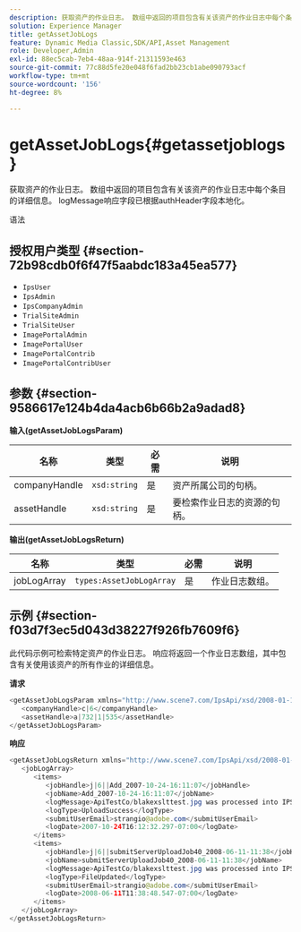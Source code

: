 ```yaml
---
description: 获取资产的作业日志。 数组中返回的项目包含有关该资产的作业日志中每个条目的详细信息。 logMessage响应字段已根据authHeader字段本地化。
solution: Experience Manager
title: getAssetJobLogs
feature: Dynamic Media Classic,SDK/API,Asset Management
role: Developer,Admin
exl-id: 88ec5cab-7eb4-48aa-914f-21311593e463
source-git-commit: 77c88d5fe20e048f6fad2bb23cb1abe090793acf
workflow-type: tm+mt
source-wordcount: '156'
ht-degree: 8%

---
```


# getAssetJobLogs{#getassetjoblogs}

获取资产的作业日志。 数组中返回的项目包含有关该资产的作业日志中每个条目的详细信息。 logMessage响应字段已根据authHeader字段本地化。

语法

## 授权用户类型 {#section-72b98cdb0f6f47f5aabdc183a45ea577}

* `IpsUser`
* `IpsAdmin`
* `IpsCompanyAdmin`
* `TrialSiteAdmin`
* `TrialSiteUser`
* `ImagePortalAdmin`
* `ImagePortalUser`
* `ImagePortalContrib`
* `ImagePortalContribUser`

## 参数 {#section-9586617e124b4da4acb6b66b2a9adad8}

**输入(getAssetJobLogsParam)**

| 名称 | 类型 | 必需 | 说明 |
|---|---|---|---|
| companyHandle | `xsd:string` | 是 | 资产所属公司的句柄。 |
| assetHandle | `xsd:string` | 是 | 要检索作业日志的资源的句柄。 |

**输出(getAssetJobLogsReturn)**

| 名称 | 类型 | 必需 | 说明 |
|---|---|---|---|
| jobLogArray | `types:AssetJobLogArray` | 是 | 作业日志数组。 |

## 示例 {#section-f03d7f3ec5d043d38227f926fb7609f6}

此代码示例可检索特定资产的作业日志。 响应将返回一个作业日志数组，其中包含有关使用该资产的所有作业的详细信息。

**请求**

```java
<getAssetJobLogsParam xmlns="http://www.scene7.com/IpsApi/xsd/2008-01-15">
   <companyHandle>c|6</companyHandle>
   <assetHandle>a|732|1|535</assetHandle>
</getAssetJobLogsParam>
```

**响应**

```java
<getAssetJobLogsReturn xmlns="http://www.scene7.com/IpsApi/xsd/2008-01-15">
   <jobLogArray>
      <items>
         <jobHandle>j|6||Add_2007-10-24-16:11:07</jobHandle>
         <jobName>Add_2007-10-24-16:11:07</jobName>
         <logMessage>ApiTestCo/blakexslttest.jpg was processed into IPS</logMessage>
         <logType>UploadSuccess</logType>
         <submitUserEmail>strangio@adobe.com</submitUserEmail>
         <logDate>2007-10-24T16:12:32.297-07:00</logDate>
      </items>
      <items>
         <jobHandle>j|6||submitServerUploadJob40_2008-06-11-11:38</jobHandle>
         <jobName>submitServerUploadJob40_2008-06-11-11:38</jobName>
         <logMessage>ApiTestCo/blakexslttest.jpg was processed into IPS.</logMessage>
         <logType>FileUpdated</logType>
         <submitUserEmail>strangio@adobe.com</submitUserEmail>
         <logDate>2008-06-11T11:38:48.547-07:00</logDate>
      </items>
   </jobLogArray>
</getAssetJobLogsReturn>
```
